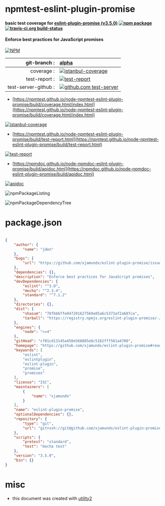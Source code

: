 # npmtest-eslint-plugin-promise

#### basic test coverage for  [eslint-plugin-promise (v3.5.0)](https://github.com/xjamundx/eslint-plugin-promise#readme)  [![npm package](https://img.shields.io/npm/v/npmtest-eslint-plugin-promise.svg?style=flat-square)](https://www.npmjs.org/package/npmtest-eslint-plugin-promise) [![travis-ci.org build-status](https://api.travis-ci.org/npmtest/node-npmtest-eslint-plugin-promise.svg)](https://travis-ci.org/npmtest/node-npmtest-eslint-plugin-promise)

#### Enforce best practices for JavaScript promises

[![NPM](https://nodei.co/npm/eslint-plugin-promise.png?downloads=true&downloadRank=true&stars=true)](https://www.npmjs.com/package/eslint-plugin-promise)

| git-branch : | [alpha](https://github.com/npmtest/node-npmtest-eslint-plugin-promise/tree/alpha)|
|--:|:--|
| coverage : | [![istanbul-coverage](https://npmtest.github.io/node-npmtest-eslint-plugin-promise/build/coverage.badge.svg)](https://npmtest.github.io/node-npmtest-eslint-plugin-promise/build/coverage.html/index.html)|
| test-report : | [![test-report](https://npmtest.github.io/node-npmtest-eslint-plugin-promise/build/test-report.badge.svg)](https://npmtest.github.io/node-npmtest-eslint-plugin-promise/build/test-report.html)|
| test-server-github : | [![github.com test-server](https://npmtest.github.io/node-npmtest-eslint-plugin-promise/GitHub-Mark-32px.png)](https://npmtest.github.io/node-npmtest-eslint-plugin-promise/build/app/index.html) | | build-artifacts : | [![build-artifacts](https://npmtest.github.io/node-npmtest-eslint-plugin-promise/glyphicons_144_folder_open.png)](https://github.com/npmtest/node-npmtest-eslint-plugin-promise/tree/gh-pages/build)|

- [https://npmtest.github.io/node-npmtest-eslint-plugin-promise/build/coverage.html/index.html](https://npmtest.github.io/node-npmtest-eslint-plugin-promise/build/coverage.html/index.html)

[![istanbul-coverage](https://npmtest.github.io/node-npmtest-eslint-plugin-promise/build/screenCapture.buildCi.browser.%252Ftmp%252Fbuild%252Fcoverage.lib.html.png)](https://npmtest.github.io/node-npmtest-eslint-plugin-promise/build/coverage.html/index.html)

- [https://npmtest.github.io/node-npmtest-eslint-plugin-promise/build/test-report.html](https://npmtest.github.io/node-npmtest-eslint-plugin-promise/build/test-report.html)

[![test-report](https://npmtest.github.io/node-npmtest-eslint-plugin-promise/build/screenCapture.buildCi.browser.%252Ftmp%252Fbuild%252Ftest-report.html.png)](https://npmtest.github.io/node-npmtest-eslint-plugin-promise/build/test-report.html)

- [https://npmdoc.github.io/node-npmdoc-eslint-plugin-promise/build/apidoc.html](https://npmdoc.github.io/node-npmdoc-eslint-plugin-promise/build/apidoc.html)

[![apidoc](https://npmdoc.github.io/node-npmdoc-eslint-plugin-promise/build/screenCapture.buildCi.browser.%252Ftmp%252Fbuild%252Fapidoc.html.png)](https://npmdoc.github.io/node-npmdoc-eslint-plugin-promise/build/apidoc.html)

![npmPackageListing](https://npmtest.github.io/node-npmtest-eslint-plugin-promise/build/screenCapture.npmPackageListing.svg)

![npmPackageDependencyTree](https://npmtest.github.io/node-npmtest-eslint-plugin-promise/build/screenCapture.npmPackageDependencyTree.svg)



# package.json

```json

{
    "author": {
        "name": "jden"
    },
    "bugs": {
        "url": "https://github.com/xjamundx/eslint-plugin-promise/issues"
    },
    "dependencies": {},
    "description": "Enforce best practices for JavaScript promises",
    "devDependencies": {
        "eslint": "^3.0",
        "mocha": "^2.3.4",
        "standard": "^7.1.2"
    },
    "directories": {},
    "dist": {
        "shasum": "78fbb6ffe047201627569e85a6c5373af2a68fca",
        "tarball": "https://registry.npmjs.org/eslint-plugin-promise/-/eslint-plugin-promise-3.5.0.tgz"
    },
    "engines": {
        "node": ">=4"
    },
    "gitHead": "cf01cd13145a450e568885e8c5182fff501a4700",
    "homepage": "https://github.com/xjamundx/eslint-plugin-promise#readme",
    "keywords": [
        "eslint",
        "eslintplugin",
        "eslint-plugin",
        "promise",
        "promises"
    ],
    "license": "ISC",
    "maintainers": [
        {
            "name": "xjamundx"
        }
    ],
    "name": "eslint-plugin-promise",
    "optionalDependencies": {},
    "repository": {
        "type": "git",
        "url": "git+ssh://git@github.com/xjamundx/eslint-plugin-promise.git"
    },
    "scripts": {
        "pretest": "standard",
        "test": "mocha test"
    },
    "version": "3.5.0",
    "bin": {}
}
```



# misc
- this document was created with [utility2](https://github.com/kaizhu256/node-utility2)

